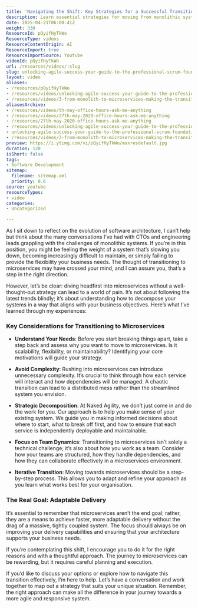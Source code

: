 ```yaml
---
title: 'Navigating the Shift: Key Strategies for a Successful Transition to Microservices'
description: Learn essential strategies for moving from monolithic systems to microservices, including planning, team alignment, managing complexity, and ensuring adaptable software delivery.
date: 2025-04-21T06:00:41Z
weight: 330
ResourceId: pQyifHyTkWo
ResourceType: videos
ResourceContentOrigin: AI
ResourceImport: true
ResourceImportSource: Youtube
videoId: pQyifHyTkWo
url: /resources/videos/:slug
slug: unlocking-agile-success-your-guide-to-the-professional-scrum-foundations-class-and-psm-i-assessment
layout: video
aliases:
- /resources/pQyifHyTkWo
- /resources/videos/unlocking-agile-success-your-guide-to-the-professional-scrum-foundations-class-and-psm-i-assessment
- /resources/videos/3-from-monolith-to-microservices-making-the-transition-smooth
aliasesArchive:
- /resources/videos/th-may-office-hours-ask-me-anything
- /resources/videos/27th-may-2020-office-hours-ask-me-anything
- /resources/27th-may-2020-office-hours-ask-me-anything
- /resources/videos/unlocking-agile-success-your-guide-to-the-professional-scrum-foundations-class-and-psm-i-assessment
- unlocking-agile-success-your-guide-to-the-professional-scrum-foundations-class-and-psm-i-assessment
- /resources/videos/3-from-monolith-to-microservices-making-the-transition-smooth
preview: https://i.ytimg.com/vi/pQyifHyTkWo/maxresdefault.jpg
duration: 120
isShort: false
tags:
- Software Development
sitemap:
  filename: sitemap.xml
  priority: 0.6
source: youtube
resourceTypes:
- video
categories:
- Uncategorized

---
```

As I sit down to reflect on the evolution of software architecture, I can’t help but think about the many conversations I’ve had with CTOs and engineering leads grappling with the challenges of monolithic systems. If you’re in this position, you might be feeling the weight of a system that’s slowing you down, becoming increasingly difficult to maintain, or simply failing to provide the flexibility your business needs. The thought of transitioning to microservices may have crossed your mind, and I can assure you, that’s a step in the right direction.

However, let’s be clear: diving headfirst into microservices without a well-thought-out strategy can lead to a world of pain. It’s not about following the latest trends blindly; it’s about understanding how to decompose your systems in a way that aligns with your business objectives. Here’s what I’ve learned through my experiences:

### Key Considerations for Transitioning to Microservices

- **Understand Your Needs**: Before you start breaking things apart, take a step back and assess why you want to move to microservices. Is it scalability, flexibility, or maintainability? Identifying your core motivations will guide your strategy.

- **Avoid Complexity**: Rushing into microservices can introduce unnecessary complexity. It’s crucial to think through how each service will interact and how dependencies will be managed. A chaotic transition can lead to a distributed mess rather than the streamlined system you envision.

- **Strategic Decomposition**: At Naked Agility, we don’t just come in and do the work for you. Our approach is to help you make sense of your existing system. We guide you in making informed decisions about where to start, what to break off first, and how to ensure that each service is independently deployable and maintainable.

- **Focus on Team Dynamics**: Transitioning to microservices isn’t solely a technical challenge; it’s also about how you work as a team. Consider how your teams are structured, how they handle dependencies, and how they can collaborate effectively in a microservices environment.

- **Iterative Transition**: Moving towards microservices should be a step-by-step process. This allows you to adapt and refine your approach as you learn what works best for your organisation. 

### The Real Goal: Adaptable Delivery

It’s essential to remember that microservices aren’t the end goal; rather, they are a means to achieve faster, more adaptable delivery without the drag of a massive, tightly coupled system. The focus should always be on improving your delivery capabilities and ensuring that your architecture supports your business needs.

If you’re contemplating this shift, I encourage you to do it for the right reasons and with a thoughtful approach. The journey to microservices can be rewarding, but it requires careful planning and execution. 

If you’d like to discuss your options or explore how to navigate this transition effectively, I’m here to help. Let’s have a conversation and work together to map out a strategy that suits your unique situation. Remember, the right approach can make all the difference in your journey towards a more agile and responsive system.
